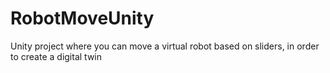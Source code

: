 # RobotMoveUnity
Unity project where you can move a virtual robot based on sliders, in order to create a digital twin
